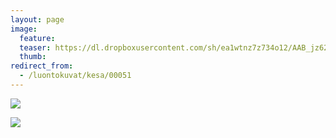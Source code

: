 ```yaml
---
layout: page
image:
  feature:
  teaser: https://dl.dropboxusercontent.com/sh/ea1wtnz7z734o12/AAB_jz62B-Dnrt1CzPyKIV6Aa/luontokuvat/kes%C3%A4/2/DSC34601-245px.jpg
  thumb:
redirect_from:
  - /luontokuvat/kesa/00051
---
```


[![](https://dl.dropboxusercontent.com/sh/ea1wtnz7z734o12/AAB2oiSki88iF8OeVSdirk_za/luontokuvat/kes%C3%A4/2/DSC34601-800px.jpg)](https://dl.dropboxusercontent.com/sh/ea1wtnz7z734o12/AADwOFqq4VSsVTGQO7Y6T2Nxa/luontokuvat/kes%C3%A4/2/DSC34601.jpg)

[![](https://dl.dropboxusercontent.com/sh/ea1wtnz7z734o12/AACYKqONavQ5G77-qhDV5yija/luontokuvat/kes%C3%A4/2/DSC34602-800px.jpg)](https://dl.dropboxusercontent.com/sh/ea1wtnz7z734o12/AAAbGlfi-2xFWA6hGvpbx6z9a/luontokuvat/kes%C3%A4/2/DSC34602.jpg)

